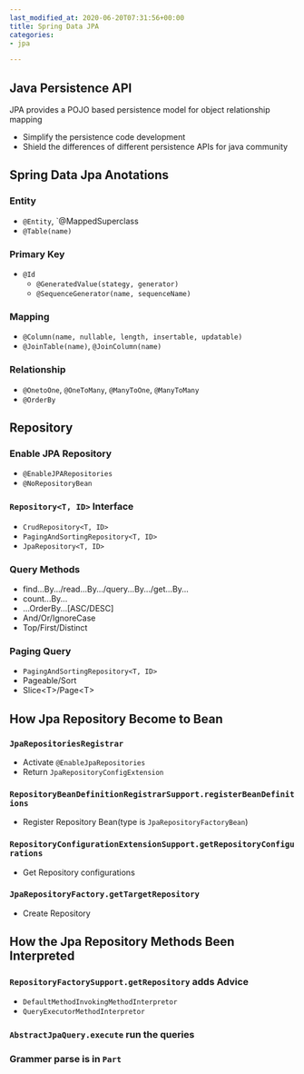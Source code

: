 ```yaml
---
last_modified_at: 2020-06-20T07:31:56+00:00
title: Spring Data JPA
categories:
- jpa

---
```

## Java Persistence API
JPA provides a POJO based persistence model for object relationship mapping
* Simplify the persistence code development
* Shield the differences of different persistence APIs for java community

## Spring Data Jpa Anotations
### Entity
* `@Entity`, `@MappedSuperclass
* `@Table(name)`

### Primary Key
* `@Id`
  * `@GeneratedValue(stategy, generator)`
  * `@SequenceGenerator(name, sequenceName)`
  
### Mapping
* `@Column(name, nullable, length, insertable, updatable)`
* `@JoinTable(name)`, `@JoinColumn(name)`

### Relationship
* `@OnetoOne`, `@OneToMany`, `@ManyToOne`, `@ManyToMany`
* `@OrderBy`

## Repository
### Enable JPA Repository
* `@EnableJPARepositories`
* `@NoRepositoryBean`

### `Repository<T, ID>` Interface
* `CrudRepository<T, ID>`
* `PagingAndSortingRepository<T, ID>`
* `JpaRepository<T, ID>`

### Query Methods
* find...By.../read...By.../query...By.../get...By...
* count...By...
* ...OrderBy...\[ASC/DESC\]
* And/Or/IgnoreCase
* Top/First/Distinct

### Paging Query
* `PagingAndSortingRepository<T, ID>`
* Pageable/Sort
* Slice\<T\>/Page\<T\>


## How Jpa Repository Become to Bean
### `JpaRepositoriesRegistrar`
* Activate `@EnableJpaRepositories`
* Return `JpaRepositoryConfigExtension`

### `RepositoryBeanDefinitionRegistrarSupport.registerBeanDefinitions`
* Register Repository Bean(type is `JpaRepositoryFactoryBean`)

### `RepositoryConfigurationExtensionSupport.getRepositoryConfigurations`
* Get Repository configurations

### `JpaRepositoryFactory.getTargetRepository`
* Create Repository

## How the Jpa Repository Methods Been Interpreted
### `RepositoryFactorySupport.getRepository` adds Advice
* `DefaultMethodInvokingMethodInterpretor`
* `QueryExecutorMethodInterpretor`
### `AbstractJpaQuery.execute` run the queries
### Grammer parse is in `Part`

